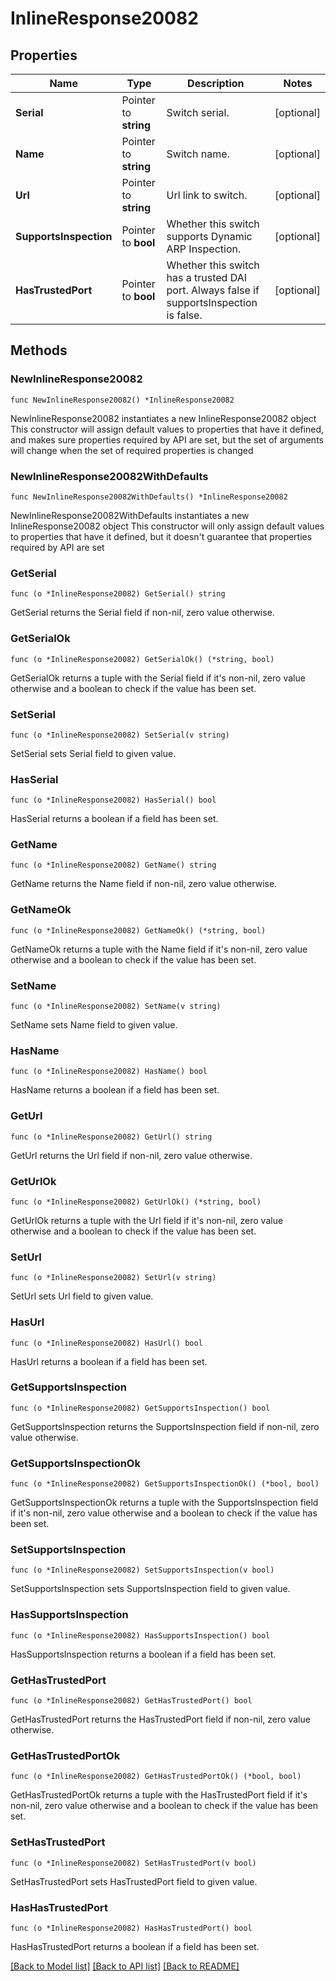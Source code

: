 # InlineResponse20082

## Properties

Name | Type | Description | Notes
------------ | ------------- | ------------- | -------------
**Serial** | Pointer to **string** | Switch serial. | [optional] 
**Name** | Pointer to **string** | Switch name. | [optional] 
**Url** | Pointer to **string** | Url link to switch. | [optional] 
**SupportsInspection** | Pointer to **bool** | Whether this switch supports Dynamic ARP Inspection. | [optional] 
**HasTrustedPort** | Pointer to **bool** | Whether this switch has a trusted DAI port. Always false if supportsInspection is false. | [optional] 

## Methods

### NewInlineResponse20082

`func NewInlineResponse20082() *InlineResponse20082`

NewInlineResponse20082 instantiates a new InlineResponse20082 object
This constructor will assign default values to properties that have it defined,
and makes sure properties required by API are set, but the set of arguments
will change when the set of required properties is changed

### NewInlineResponse20082WithDefaults

`func NewInlineResponse20082WithDefaults() *InlineResponse20082`

NewInlineResponse20082WithDefaults instantiates a new InlineResponse20082 object
This constructor will only assign default values to properties that have it defined,
but it doesn't guarantee that properties required by API are set

### GetSerial

`func (o *InlineResponse20082) GetSerial() string`

GetSerial returns the Serial field if non-nil, zero value otherwise.

### GetSerialOk

`func (o *InlineResponse20082) GetSerialOk() (*string, bool)`

GetSerialOk returns a tuple with the Serial field if it's non-nil, zero value otherwise
and a boolean to check if the value has been set.

### SetSerial

`func (o *InlineResponse20082) SetSerial(v string)`

SetSerial sets Serial field to given value.

### HasSerial

`func (o *InlineResponse20082) HasSerial() bool`

HasSerial returns a boolean if a field has been set.

### GetName

`func (o *InlineResponse20082) GetName() string`

GetName returns the Name field if non-nil, zero value otherwise.

### GetNameOk

`func (o *InlineResponse20082) GetNameOk() (*string, bool)`

GetNameOk returns a tuple with the Name field if it's non-nil, zero value otherwise
and a boolean to check if the value has been set.

### SetName

`func (o *InlineResponse20082) SetName(v string)`

SetName sets Name field to given value.

### HasName

`func (o *InlineResponse20082) HasName() bool`

HasName returns a boolean if a field has been set.

### GetUrl

`func (o *InlineResponse20082) GetUrl() string`

GetUrl returns the Url field if non-nil, zero value otherwise.

### GetUrlOk

`func (o *InlineResponse20082) GetUrlOk() (*string, bool)`

GetUrlOk returns a tuple with the Url field if it's non-nil, zero value otherwise
and a boolean to check if the value has been set.

### SetUrl

`func (o *InlineResponse20082) SetUrl(v string)`

SetUrl sets Url field to given value.

### HasUrl

`func (o *InlineResponse20082) HasUrl() bool`

HasUrl returns a boolean if a field has been set.

### GetSupportsInspection

`func (o *InlineResponse20082) GetSupportsInspection() bool`

GetSupportsInspection returns the SupportsInspection field if non-nil, zero value otherwise.

### GetSupportsInspectionOk

`func (o *InlineResponse20082) GetSupportsInspectionOk() (*bool, bool)`

GetSupportsInspectionOk returns a tuple with the SupportsInspection field if it's non-nil, zero value otherwise
and a boolean to check if the value has been set.

### SetSupportsInspection

`func (o *InlineResponse20082) SetSupportsInspection(v bool)`

SetSupportsInspection sets SupportsInspection field to given value.

### HasSupportsInspection

`func (o *InlineResponse20082) HasSupportsInspection() bool`

HasSupportsInspection returns a boolean if a field has been set.

### GetHasTrustedPort

`func (o *InlineResponse20082) GetHasTrustedPort() bool`

GetHasTrustedPort returns the HasTrustedPort field if non-nil, zero value otherwise.

### GetHasTrustedPortOk

`func (o *InlineResponse20082) GetHasTrustedPortOk() (*bool, bool)`

GetHasTrustedPortOk returns a tuple with the HasTrustedPort field if it's non-nil, zero value otherwise
and a boolean to check if the value has been set.

### SetHasTrustedPort

`func (o *InlineResponse20082) SetHasTrustedPort(v bool)`

SetHasTrustedPort sets HasTrustedPort field to given value.

### HasHasTrustedPort

`func (o *InlineResponse20082) HasHasTrustedPort() bool`

HasHasTrustedPort returns a boolean if a field has been set.


[[Back to Model list]](../README.md#documentation-for-models) [[Back to API list]](../README.md#documentation-for-api-endpoints) [[Back to README]](../README.md)


